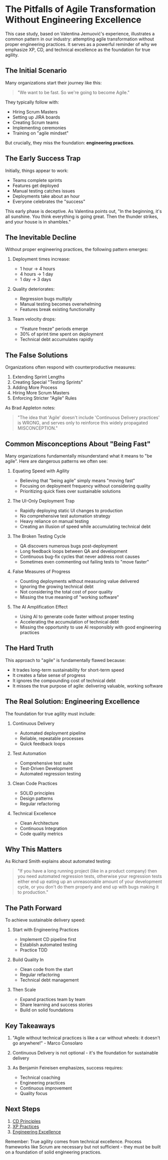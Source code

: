 # The Pitfalls of Agile Transformation Without Engineering Excellence

This case study, based on Valentina Jemuović's experience, illustrates a common pattern in our industry: attempting agile transformation without proper engineering practices. It serves as a powerful reminder of why we emphasize XP, CD, and technical excellence as the foundation for true agility.

## The Initial Scenario

Many organizations start their journey like this:

> "We want to be fast. So we're going to become Agile."

They typically follow with:

- Hiring Scrum Masters
- Setting up JIRA boards
- Creating Scrum teams
- Implementing ceremonies
- Training on "agile mindset"

But crucially, they miss the foundation: **engineering practices**.

## The Early Success Trap

Initially, things appear to work:

- Teams complete sprints
- Features get deployed
- Manual testing catches issues
- Deployments take about an hour
- Everyone celebrates the "success"

This early phase is deceptive. As Valentina points out, "In the beginning, it's all sunshine. You think everything is going great. Then the thunder strikes, and your house is in shambles."

## The Inevitable Decline

Without proper engineering practices, the following pattern emerges:

1. Deployment times increase:

   - 1 hour → 4 hours
   - 4 hours → 1 day
   - 1 day → 3 days

2. Quality deteriorates:

   - Regression bugs multiply
   - Manual testing becomes overwhelming
   - Features break existing functionality

3. Team velocity drops:
   - "Feature freeze" periods emerge
   - 30% of sprint time spent on deployment
   - Technical debt accumulates rapidly

## The False Solutions

Organizations often respond with counterproductive measures:

1. Extending Sprint Lengths
2. Creating Special "Testing Sprints"
3. Adding More Process
4. Hiring More Scrum Masters
5. Enforcing Stricter "Agile" Rules

As Brad Appleton notes:

> "The idea that 'Agile' doesn't include 'Continuous Delivery practices' is WRONG, and serves only to reinforce this widely propagated MISCONCEPTION."

## Common Misconceptions About "Being Fast"

Many organizations fundamentally misunderstand what it means to "be agile". Here are dangerous patterns we often see:

1. Equating Speed with Agility

   - Believing that "being agile" simply means "moving fast"
   - Focusing on deployment frequency without considering quality
   - Prioritizing quick fixes over sustainable solutions

2. The UI-Only Deployment Trap

   - Rapidly deploying static UI changes to production
   - No comprehensive test automation strategy
   - Heavy reliance on manual testing
   - Creating an illusion of speed while accumulating technical debt

3. The Broken Testing Cycle

   - QA discovers numerous bugs post-deployment
   - Long feedback loops between QA and development
   - Continuous bug-fix cycles that never address root causes
   - Sometimes even commenting out failing tests to "move faster"

4. False Measures of Progress

   - Counting deployments without measuring value delivered
   - Ignoring the growing technical debt
   - Not considering the total cost of poor quality
   - Missing the true meaning of "working software"

5. The AI Amplification Effect
   - Using AI to generate code faster without proper testing
   - Accelerating the accumulation of technical debt
   - Missing the opportunity to use AI responsibly with good engineering practices

## The Hard Truth

This approach to "agile" is fundamentally flawed because:

- It trades long-term sustainability for short-term speed
- It creates a false sense of progress
- It ignores the compounding cost of technical debt
- It misses the true purpose of agile: delivering valuable, working software

## The Real Solution: Engineering Excellence

The foundation for true agility must include:

1. Continuous Delivery

   - Automated deployment pipeline
   - Reliable, repeatable processes
   - Quick feedback loops

2. Test Automation

   - Comprehensive test suite
   - Test-Driven Development
   - Automated regression testing

3. Clean Code Practices

   - SOLID principles
   - Design patterns
   - Regular refactoring

4. Technical Excellence
   - Clean Architecture
   - Continuous Integration
   - Code quality metrics

## Why This Matters

As Richard Smith explains about automated testing:

> "If you have a long running project (like in a product company) then you need automated regression tests, otherwise your regression tests either end up eating up an unreasonable amount of your development cycle, or you don't do them properly and end up with bugs making it to production."

## The Path Forward

To achieve sustainable delivery speed:

1. Start with Engineering Practices

   - Implement CD pipeline first
   - Establish automated testing
   - Practice TDD

2. Build Quality In

   - Clean code from the start
   - Regular refactoring
   - Technical debt management

3. Then Scale
   - Expand practices team by team
   - Share learning and success stories
   - Build on solid foundations

## Key Takeaways

1. "Agile without technical practices is like a car without wheels: it doesn't go anywhere!" - Marco Consolaro

2. Continuous Delivery is not optional - it's the foundation for sustainable delivery

3. As Benjamin Feireisen emphasizes, success requires:
   - Technical coaching
   - Engineering practices
   - Continuous improvement
   - Quality focus

## Next Steps

1. [CD Principles](/docs/foundation/cd-principles)
2. [XP Practices](/docs/foundation/xp-practices)
3. [Engineering Excellence](/docs/foundation/engineering-excellence)

Remember: True agility comes from technical excellence. Process frameworks like Scrum are necessary but not sufficient - they must be built on a foundation of solid engineering practices.
